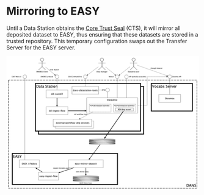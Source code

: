 Mirroring to EASY
=================

Until a Data Station obtains the [Core Trust Seal] (CTS), it will mirror all deposited dataset to EASY, thus ensuring that these datasets are stored in a
trusted repository. This temporary configuration swaps out the Transfer Server for the EASY server. 

![Overview](arch-overview-easy-mirror.png)


[Core Trust Seal]: https://www.coretrustseal.org/